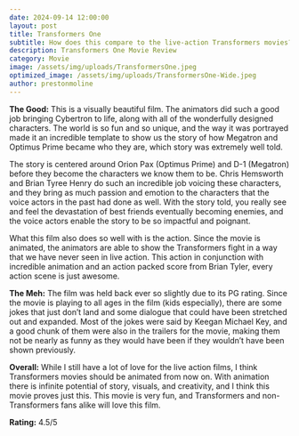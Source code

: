 ```yaml
---
date: 2024-09-14 12:00:00
layout: post
title: Transformers One
subtitle: How does this compare to the live-action Transformers movies?
description: Transformers One Movie Review
category: Movie
image: /assets/img/uploads/TransformersOne.jpeg
optimized_image: /assets/img/uploads/TransformersOne-Wide.jpeg
author: prestonmoline
---
```


**The Good:**
This is a visually beautiful film. The animators did such a good job bringing Cybertron to life, along with all of the wonderfully designed characters. The world is so fun and so unique, and the way it was portrayed made it an incredible template to show us the story of how Megatron and Optimus Prime became who they are, which story was extremely well told. 

The story is centered around Orion Pax (Optimus Prime) and D-1 (Megatron) before they become the characters we know them to be. Chris Hemsworth and Brian Tyree Henry do such an incredible job voicing these characters, and they bring as much passion and emotion to the characters that the voice actors in the past had done as well. With the story told, you really see and feel the devastation of best friends eventually becoming enemies, and the voice actors enable the story to be so impactful and poignant.

What this film also does so well with is the action. Since the movie is animated, the animators are able to show the Transformers fight in a way that we have never seen in live action. This action in conjunction with incredible animation and an action packed score from Brian Tyler, every action scene is just awesome.


**The Meh:**
The film was held back ever so slightly due to its PG rating. Since the movie is playing to all ages in the film (kids especially), there are some jokes that just don’t land and some dialogue that could have been stretched out and expanded. Most of the jokes were said by Keegan Michael Key, and a good chunk of them were also in the trailers for the movie, making them not be nearly as funny as they would have been if they wouldn’t have been shown previously. 


**Overall:**
While I still have a lot of love for the live action films, I think Transformers movies should be animated from now on. With animation there is infinite potential of story, visuals, and creativity, and I think this movie proves just this. This movie is very fun, and Transformers and non-Transformers fans alike will love this film.


**Rating:**
4.5/5
